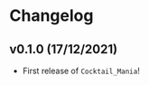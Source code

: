 # Changelog

<!--next-version-placeholder-->

## v0.1.0 (17/12/2021)

- First release of `Cocktail_Mania`!